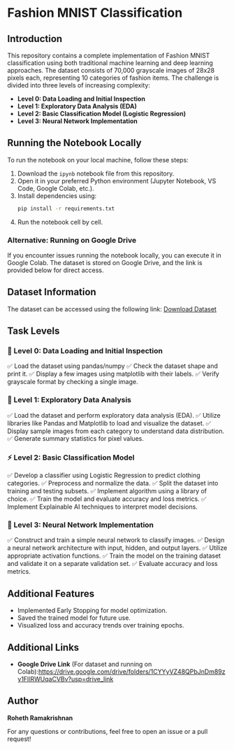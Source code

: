 # Fashion MNIST Classification

## Introduction
This repository contains a complete implementation of Fashion MNIST classification using both traditional machine learning and deep learning approaches. The dataset consists of 70,000 grayscale images of 28x28 pixels each, representing 10 categories of fashion items. The challenge is divided into three levels of increasing complexity:

- **Level 0: Data Loading and Initial Inspection**
- **Level 1: Exploratory Data Analysis (EDA)**
- **Level 2: Basic Classification Model (Logistic Regression)**
- **Level 3: Neural Network Implementation**

## Running the Notebook Locally
To run the notebook on your local machine, follow these steps:
1. Download the `ipynb` notebook file from this repository.
2. Open it in your preferred Python environment (Jupyter Notebook, VS Code, Google Colab, etc.).
3. Install dependencies using:
   ```bash
   pip install -r requirements.txt
   ```
4. Run the notebook cell by cell.

### Alternative: Running on Google Drive
If you encounter issues running the notebook locally, you can execute it in Google Colab. The dataset is stored on Google Drive, and the link is provided below for direct access.

## Dataset Information
The dataset can be accessed using the following link:
[Download Dataset](https://drive.google.com/file/d/1byxncPUl2aeKFZ0voFAQ7WbyjBSvLhNA/view?usp=sharing)

## Task Levels
### 👞 Level 0: Data Loading and Initial Inspection
✅ Load the dataset using pandas/numpy
✅ Check the dataset shape and print it.
✅ Display a few images using matplotlib with their labels.
✅ Verify grayscale format by checking a single image. 

### 🔰 Level 1: Exploratory Data Analysis
✅ Load the dataset and perform exploratory data analysis (EDA).
✅ Utilize libraries like Pandas and Matplotlib to load and visualize the dataset.
✅ Display sample images from each category to understand data distribution.
✅ Generate summary statistics for pixel values.

### ⚡ Level 2: Basic Classification Model
✅ Develop a classifier using Logistic Regression to predict clothing categories.
✅ Preprocess and normalize the data.
✅ Split the dataset into training and testing subsets.
✅ Implement algorithm using a library of choice.
✅ Train the model and evaluate accuracy and loss metrics.
✅ Implement Explainable AI techniques to interpret model decisions.

### 🚀 Level 3: Neural Network Implementation
✅ Construct and train a simple neural network to classify images.
✅ Design a neural network architecture with input, hidden, and output layers.
✅ Utilize appropriate activation functions.
✅ Train the model on the training dataset and validate it on a separate validation set.
✅ Evaluate accuracy and loss metrics.

## Additional Features
- Implemented Early Stopping for model optimization.
- Saved the trained model for future use.
- Visualized loss and accuracy trends over training epochs.

## Additional Links
- **Google Drive Link** (For dataset and running on Colab):https://drive.google.com/drive/folders/1CYYyVZ48QPbJnDm89zy1FIlRWUqaCVBv?usp=drive_link

## Author
**Roheth Ramakrishnan**

For any questions or contributions, feel free to open an issue or a pull request!

